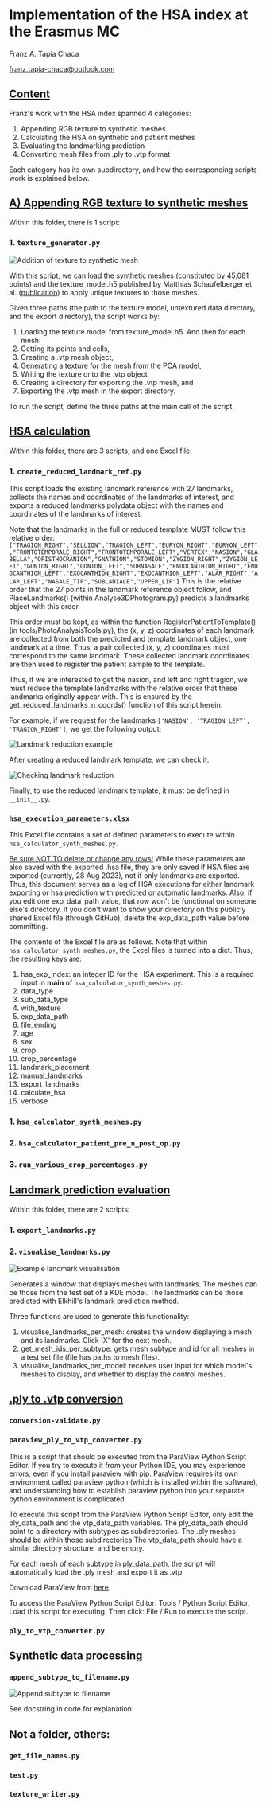 # Implementation of the HSA index at the Erasmus MC
Franz A. Tapia Chaca

franz.tapia-chaca@outlook.com

## <u>Content</u>
Franz's work with the HSA index spanned 4 categories:
1. Appending RGB texture to synthetic meshes
2. Calculating the HSA on synthetic and patient meshes
3. Evaluating the landmarking prediction
4. Converting mesh files from .ply to .vtp format

Each category has its own subdirectory, and how the corresponding scripts work is 
explained below.

## <u>A) Appending RGB texture to synthetic meshes</u>

Within this folder, there is 1 script:

### 1. ``texture_generator.py``

![Addition of texture to synthetic mesh](../diagrams/texture_writing.png)

With this script, we can load the synthetic meshes (constituted by 45,081 points) 
and the texture_model.h5 published by Matthias Schaufelberger et al. 
([publication](https://www.mdpi.com/2075-4418/12/7/1516)) to apply unique textures to those meshes.

Given three paths (the path to the texture model, untextured data directory, and the export directory), 
the script works by:
1. Loading the texture model from texture_model.h5.
And then for each mesh:
2. Getting its points and cells,
3. Creating a .vtp mesh object,
4. Generating a texture for the mesh from the PCA model,
5. Writing the texture onto the .vtp object,
6. Creating a directory for exporting the .vtp mesh, and
7. Exporting the .vtp mesh in the export directory.

To run the script, define the three paths at the main call of the script.

## <u>HSA calculation</u>

Within this folder, there are 3 scripts, and one Excel file:

### 1. ``create_reduced_landmark_ref.py``

This script loads the existing landmark reference with 27 landmarks, collects the 
names and coordinates of the landmarks of interest, and exports a reduced landmarks
polydata object with the names and coordinates of the landmarks of interest.

Note that the landmarks in the full or reduced template MUST follow this relative
order:
``["TRAGION_RIGHT","SELLION","TRAGION_LEFT","EURYON_RIGHT","EURYON_LEFT","FRONTOTEMPORALE_RIGHT","FRONTOTEMPORALE_LEFT","VERTEX","NASION","GLABELLA","OPISTHOCRANION","GNATHION","STOMION","ZYGION_RIGHT","ZYGION_LEFT","GONION_RIGHT","GONION_LEFT","SUBNASALE","ENDOCANTHION_RIGHT","ENDOCANTHION_LEFT","EXOCANTHION_RIGHT","EXOCANTHION_LEFT","ALAR_RIGHT","ALAR_LEFT","NASALE_TIP","SUBLABIALE","UPPER_LIP"]``
This is the relative order that the 27 points in the landmark reference object follow, 
and PlaceLandmarks() (within Analyse3DPhotogram.py) predicts a landmarks object with
this order.

This order must be kept, as within the function RegisterPatientToTemplate()
(in tools/PhotoAnalysisTools.py), the (x, y, z) coordinates of each landmark 
are collected from both the predicted and template landmark object, one landmark 
at a time. Thus, a pair collected (x, y, z) coordinates must correspond to the same
landmark. These collected landmark coordinates are then used to register the patient sample
to the template.

Thus, if we are interested to get the nasion, and left and right tragion, 
we must reduce the template landmarks with the relative order that these landmarks
originally appear with. This is ensured by the get_reduced_landmarks_n_coords() function
of this script herein.

For example, if we request for the landmarks
``['NASION', 'TRAGION_LEFT', 'TRAGION_RIGHT']``, we get the following output:

![Landmark reduction example](../diagrams/landmark_reduction.png)

After creating a reduced landmark template, we can check it:

![Checking landmark reduction](../diagrams/landmark_reduction_check.png)

Finally, to use the reduced landmark template, it must be defined in ``__init__.py``.

### ``hsa_execution_parameters.xlsx``
This Excel file contains a set of defined parameters to execute within 
``hsa_calculator_synth_meshes.py``. 

<u>Be sure NOT TO delete or change any rows!</u>
While these parameters are also saved with the exported .hsa file, they are only 
saved if HSA files are exported (currently, 28 Aug 2023), not if only landmarks
are exported. Thus, this document serves as a log of HSA executions for either 
landmark exporting or hsa prediction with predicted or automatic landmarks. Also, 
if you edit one exp_data_path value, that row won't be functional on someone else's
directory. If you don't want to show your directory on this publicly shared Excel file
(through GitHub), delete the exp_data_path value before committing.

The contents of the Excel file are as follows. Note that within 
``hsa_calculator_synth_meshes.py``, the Excel files is turned into a dict. 
Thus, the resulting keys are:
1. hsa_exp_index: an integer ID for the HSA experiment. This is a required input in 
__main__ of ``hsa_calculator_synth_meshes.py``.
2. data_type
3. sub_data_type
4. with_texture
5. exp_data_path
6. file_ending
7. age
8. sex
9. crop
10. crop_percentage
11. landmark_placement
12. manual_landmarks
13. export_landmarks
14. calculate_hsa
15. verbose



### 1. ``hsa_calculator_synth_meshes.py``

### 2. ``hsa_calculator_patient_pre_n_post_op.py``



### 3. ``run_various_crop_percentages.py``

## <u>Landmark prediction evaluation</u>

Within this folder, there are 2 scripts:

### 1. ``export_landmarks.py``

### 2. ``visualise_landmarks.py``

![Example landmark visualisation](../diagrams/landmark_vis_example.png)

Generates a window that displays meshes with landmarks. The meshes can be those from the test set of a KDE model.
The landmarks can be those predicted with Elkhill's landmark prediction method.

Three functions are used to generate this functionality:
1. visualise_landmarks_per_mesh: creates the window displaying a mesh and its landmarks. Click 'X' for the next mesh. 
2. get_mesh_ids_per_subtype: gets mesh subtype and id for all meshes in a test set file (file has paths to mesh files). 
3. visualise_landmarks_per_model: receives user input for which model's meshes to display, and whether to display 
the control meshes. 


## <u>.ply to .vtp conversion</u>


### ``conversion-validate.py``

### ``paraview_ply_to_vtp_converter.py``

This is a script that should be executed from the ParaView Python Script Editor.
If you try to execute it from your Python IDE, you may experience errors, even if you install paraview with pip.
ParaView requires its own environment called paraview python (which is installed within the software), 
and understanding how to establish paraview python into your separate python environment is complicated.

To execute this script from the ParaView Python Script Editor, only edit the ply_data_path and 
the vtp_data_path variables.
The ply_data_path should point to a directory with subtypes as subdirectories. 
The .ply meshes should be within those subdirectories
The vtp_data_path should have a similar directory structure, and be empty.

For each mesh of each subtype in ply_data_path, the script will automatically load the .ply mesh and 
export it as .vtp.

Download ParaView from [here](https://www.paraview.org/download/).

To access the ParaView Python Script Editor: Tools / Python Script Editor. Load this script for executing.
Then click: File / Run to execute the script.


### ``ply_to_vtp_converter.py``


## Synthetic data processing

### ``append_subtype_to_filename.py``
![Append subtype to filename](../diagrams/append_subtype_to_filename.png)

See docstring in code for explanation.


## Not a folder, others:


### ``get_file_names.py``


### ``test.py``

### ``texture_writer.py``